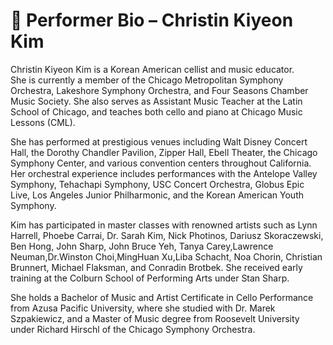 # 🎻 Performer Bio – Christin Kiyeon Kim

Christin Kiyeon Kim is a Korean American cellist and music educator.  
She is currently a member of the Chicago Metropolitan Symphony Orchestra, Lakeshore Symphony Orchestra, and Four Seasons Chamber Music Society. She also serves as Assistant Music Teacher at the Latin School of Chicago, and teaches both cello and piano at Chicago Music Lessons (CML).

She has performed at prestigious venues including Walt Disney Concert Hall, the Dorothy Chandler Pavilion, Zipper Hall, Ebell Theater, the Chicago Symphony Center, and various convention centers throughout California. Her orchestral experience includes performances with the Antelope Valley Symphony, Tehachapi Symphony, USC Concert Orchestra, Globus Epic Live, Los Angeles Junior Philharmonic, and the Korean American Youth Symphony.

Kim has participated in master classes with renowned artists such as Lynn Harrell, Phoebe Carrai, Dr. Sarah Kim, Nick Photinos, Dariusz Skoraczewski, Ben Hong, John Sharp, John Bruce Yeh, Tanya Carey,Lawrence Neuman,Dr.Winston Choi,MingHuan Xu,Liba Schacht, Noa Chorin, Christian Brunnert, Michael Flaksman, and Conradin Brotbek. She received early training at the Colburn School of Performing Arts under Stan Sharp.

She holds a Bachelor of Music and Artist Certificate in Cello Performance from Azusa Pacific University, where she studied with Dr. Marek Szpakiewicz, and a Master of Music degree from Roosevelt University under Richard Hirschl of the Chicago Symphony Orchestra.

